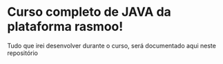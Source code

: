 # Curso completo de JAVA da plataforma rasmoo!

Tudo que irei desenvolver durante o curso, será documentado aqui neste repositório
